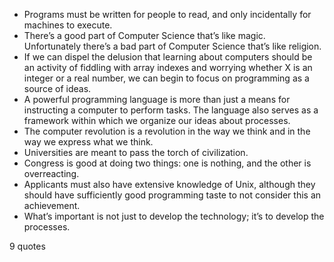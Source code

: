  - Programs must be written for people to read, and only incidentally for machines to execute.
 - There’s a good part of Computer Science that’s like magic. Unfortunately there’s a bad part of Computer Science that’s like religion.
 - If we can dispel the delusion that learning about computers should be an activity of fiddling with array indexes and worrying whether X is an integer or a real number, we can begin to focus on programming as a source of ideas.
 - A powerful programming language is more than just a means for instructing a computer to perform tasks. The language also serves as a framework within which we organize our ideas about processes.
 - The computer revolution is a revolution in the way we think and in the way we express what we think.
 - Universities are meant to pass the torch of civilization.
 - Congress is good at doing two things: one is nothing, and the other is overreacting.
 - Applicants must also have extensive knowledge of Unix, although they should have sufficiently good programming taste to not consider this an achievement.
 - What’s important is not just to develop the technology; it’s to develop the processes.

9 quotes